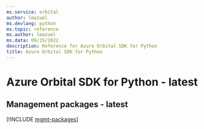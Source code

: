 ```yaml
---
ms.service: orbital
author: lmazuel
ms.devlang: python
ms.topic: reference
ms.author: lmazuel
ms.data: 09/15/2022
description: Reference for Azure Orbital SDK for Python
title: Azure Orbital SDK for Python
---
```

# Azure Orbital SDK for Python - latest

## Management packages - latest
[!INCLUDE [mgmt-packages](orbital-mgmt-index.md)]